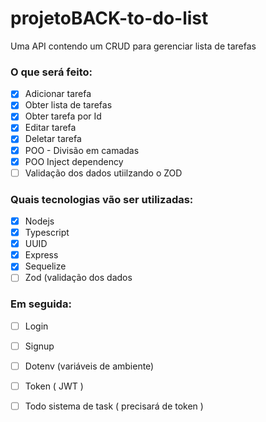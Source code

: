 # projetoBACK-to-do-list

Uma API contendo um CRUD para gerenciar lista de tarefas

### O que será feito:
- [x] Adicionar tarefa
- [x] Obter lista de tarefas
- [x] Obter tarefa por Id
- [x] Editar tarefa
- [x] Deletar tarefa
- [x] POO - Divisão em camadas
- [x] POO Inject dependency
- [ ] Validação dos dados utiilzando o ZOD

### Quais tecnologias vão ser utilizadas:

- [x] Nodejs
- [x] Typescript
- [x] UUID
- [x] Express
- [x] Sequelize
- [ ] Zod (validação dos dados
 
### Em seguida:
- [ ] Login
- [ ] Signup
- [ ] Dotenv (variáveis de ambiente)
- [ ] Token ( JWT )
- [ ] Todo sistema de task ( precisará de token )
  
